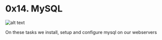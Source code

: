# 0x14. MySQL

![alt text](https://s3.amazonaws.com/intranet-projects-files/holbertonschool-sysadmin_devops/280/KkrkDHT.png)

On these tasks we install, setup and configure mysql on our webservers
